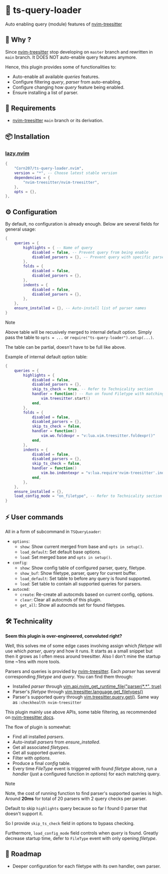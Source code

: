 # 🚚 ts-query-loader

Auto enabling query (module) features of [nvim-treesitter](https://github.com/nvim-treesitter/nvim-treesitter)

## 🤔 Why ?

Since [nvim-treesitter](https://github.com/nvim-treesitter/nvim-treesitter)
stop developing on `master` branch and rewritten in `main` branch.
It DOES NOT auto-enable query features anymore.

Hence, this plugin provides some of functionalities to:

- Auto-enable all available _queries_ features.
- Configure filtering _query_, _parser_ from auto-enabling.
- Configure changing how _query_ feature being enabled.
- Ensure installing a list of parser.

## 📜 Requirements

- [nvim-treesitter](https://github.com/nvim-treesitter/nvim-treesitter)
  `main` branch or its derivation.

## 📦 Installation

### [lazy.nvim](https://github.com/folke/lazy.nvim)

```lua
{
	"Corn207/ts-query-loader.nvim",
	version = "*", -- Choose latest stable version
	dependencies = {
		"nvim-treesitter/nvim-treesitter",
	},
	opts = {},
},
```

## ⚙️ Configuration

By default, no configuration is already enough.
Below are several fields for general usage:

```lua
{
	queries = {
		highlights = { -- Name of query
			disabled = false, -- Prevent query from being enable
			disabled_parsers = {}, -- Prevent query with specific parsers
		},
		folds = {
			disabled = false,
			disabled_parsers = {},
		},
		indents = {
			disabled = false,
			disabled_parsers = {},
		},
	},
	ensure_installed = {}, -- Auto-install list of parser names
}
```

> [!NOTE]
> Above table will be recusively merged to internal default option.
> Simply pass the table to `opts = ...` or `require("ts-query-loader").setup(...)`.
>
> The table can be partial, doesn't have to be full like above.

Example of internal default option table:

```lua
{
	queries = {
		highlights = {
			disabled = false,
			disabled_parsers = {},
			skip_ts_check = true, -- Refer to Technicality section
			handler = function() -- Run on found Filetype with matching Query
				vim.treesitter.start()
			end,
		},
		folds = {
			disabled = false,
			disabled_parsers = {},
			skip_ts_check = false,
			handler = function()
				vim.wo.foldexpr = "v:lua.vim.treesitter.foldexpr()"
			end,
		},
		indents = {
			disabled = false,
			disabled_parsers = {},
			skip_ts_check = false,
			handler = function()
				vim.bo.indentexpr = "v:lua.require'nvim-treesitter'.indentexpr()"
			end,
		},
	},
	ensure_installed = {},
	load_config_mode = "on_filetype", -- Refer to Technicality section
}
```

## ⚡ User commands

All in a form of subcommand in `TSQueryLoader`:

- `options`:
    - `show`: Show current merged from base and `opts in setup()`.
    - `load_default`: Set default base options.
    - `load`: Set merged base and `opts in setup()`.
- `config`:
    - `show`: Show config table of configured parser, query, filetype.
    - `show_buf`: Show filetype, parser, query for current buffer.
    - `load_default`: Set table to before any query is found supported.
    - `load`: Set table to contain all supported queries for parsers.
- `autocmd`:
    - `create`: Re-create all autocmds based on current config, options.
    - `clear`: Clear all autocmds of this plugin.
    - `get_all`: Show all autocmds set for found filetypes.

## 🛠️ Technicality

**Seem this plugin is over-engineered, convoluted right?**

Well, this solves me of some edge cases involving assign
which _filetype_ will use which _parser_, _query_ and how it runs.
It starts as a small snippet but then it grows as I often mess around treesitter.
Also I don't mine the startup time ~1ms with more tools.

Parsers and queries is provided by [nvim-treesitter](https://github.com/nvim-treesitter/nvim-treesitter).
Each _parser_ has several corresponding _filetype_ and _query_.
You can find them through:

- Installed _parser_ through [vim.api.nvim_get_runtime_file("parser/\*.\*", true)](<https://neovim.io/doc/user/api.html#nvim_get_runtime_file()>)
- Parser's _filetype_ through [vim.treesitter.language.get_filetypes()](<https://neovim.io/doc/user/treesitter.html#vim.treesitter.language.get_filetypes()>)
- Parser's supported query through [vim.treesitter.query.get()](<https://neovim.io/doc/user/treesitter.html#vim.treesitter.query.get()>).
  Same way as `:checkhealth nvim-treesitter`

This plugin mainly use above APIs,
some table filtering,
as recommended on [nvim-treesitter docs](https://github.com/nvim-treesitter/nvim-treesitter/blob/main/README.md#supported-features).

The flow of plugin is somewhat:

- Find all installed _parsers_.
- Auto-install _parsers_ from _ensure_installed_.
- Get all associated _filetypes_.
- Get all supported _queries_.
- Filter with _options_.
- Produce a final _config_ table.
- Every time _FileType_ event is triggered with found _filetype_ above,
  run a _handler_ (just a configured function in _options_) for each matching query.

> [!NOTE]
> Note, the cost of running function to find parser's supported queries is high.
> Around **20ms** for total of 20 parsers with 2 query checks per parser.
>
> Default to skip `highlights` query because so far I found 0 parser
> that doesn't support it.
>
> So I provide `skip_ts_check` field in options to bypass checking.
>
> Furthermore, `load_config_mode` field controls when _query_ is found.
> Greatly decrease startup time, defer to `FileType` event with only opening _filetype_.

## 🎯 Roadmap

- Deeper configuration for each filetype with its own handler, own parser.
